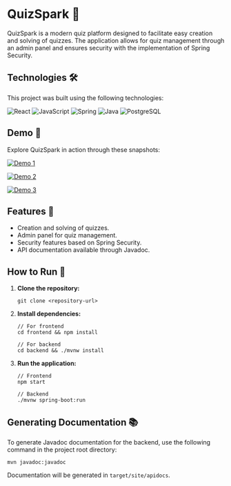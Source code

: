 # QuizSpark 🚀

QuizSpark is a modern quiz platform designed to facilitate easy creation and solving of quizzes. The application allows for quiz management through an admin panel and ensures security with the implementation of Spring Security.

## Technologies 🛠️

This project was built using the following technologies:

![React](https://img.shields.io/badge/-React-61DAFB?style=flat-square&logo=react&logoColor=white)
![JavaScript](https://img.shields.io/badge/-JavaScript-F7DF1E?style=flat-square&logo=javascript&logoColor=black)
![Spring](https://img.shields.io/badge/-Spring-6DB33F?style=flat-square&logo=spring&logoColor=white)
![Java](https://img.shields.io/badge/-Java-007396?style=flat-square&logo=java&logoColor=white)
![PostgreSQL](https://img.shields.io/badge/-PostgreSQL-336791?style=flat-square&logo=postgresql&logoColor=white)

## Demo 🎥

Explore QuizSpark in action through these snapshots:

[![Demo 1](https://github.com/michalz18/QuizSpark/assets/116461262/07f4966d-ced0-46cc-8217-5a8a1190853b)](https://github.com/michalz18/QuizSpark/assets/116461262/07f4966d-ced0-46cc-8217-5a8a1190853b)

[![Demo 2](https://github.com/michalz18/QuizSpark/assets/116461262/dad288bc-3d65-41dd-a7f4-c1f7b21b4897)](https://github.com/michalz18/QuizSpark/assets/116461262/dad288bc-3d65-41dd-a7f4-c1f7b21b4897)

[![Demo 3](https://github.com/michalz18/QuizSpark/assets/116461262/e0d2eb23-bec2-4ea2-879e-743bc1fd1af8)](https://github.com/michalz18/QuizSpark/assets/116461262/e0d2eb23-bec2-4ea2-879e-743bc1fd1af8)

## Features 🌟

- Creation and solving of quizzes.
- Admin panel for quiz management.
- Security features based on Spring Security.
- API documentation available through Javadoc.

## How to Run 🏃

1. **Clone the repository:**
    ```
    git clone <repository-url>
    ```
2. **Install dependencies:**
    ```
    // For frontend
    cd frontend && npm install
    
    // For backend
    cd backend && ./mvnw install
    ```
3. **Run the application:**
    ```
    // Frontend
    npm start
    
    // Backend
    ./mvnw spring-boot:run
    ```

## Generating Documentation 📚

To generate Javadoc documentation for the backend, use the following command in the project root directory: 

`mvn javadoc:javadoc`

Documentation will be generated in `target/site/apidocs`.
